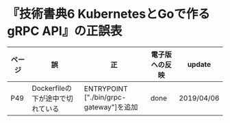 # 『技術書典6 KubernetesとGoで作るgRPC API』の正誤表

|ページ|誤|正|電子版への反映|update|
|---|---|---|---|---|
|P49|Dockerfileの下が途中で切れている|ENTRYPOINT ["./bin/grpc-gateway"]を追加|done|2019/04/06|